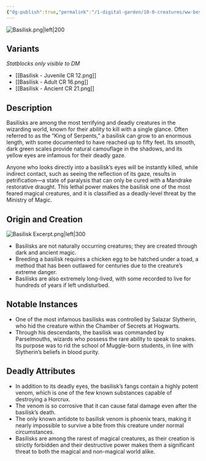 ```yaml
---
{"dg-publish":true,"permalink":"/1-digital-garden/10-0-creatures/ww-bestiary/basilisk/","tags":["#creature","beast"]}
---
```



![Basilisk.png|left|200](/img/user/1%20DIGITAL%20GARDEN/10.0%20CREATURES/(Attachments)/WW%20Bestiary/Basilisk.png)

## Variants
*Statblocks only visible to DM*
- [[Basilisk - Juvenile CR 12.png]]
- [[Basilisk - Adult CR 16.png]]
- [[Basilisk - Ancient CR 21.png]]

## Description

Basilisks are among the most terrifying and deadly creatures in the wizarding world, known for their ability to kill with a single glance. Often referred to as the “King of Serpents,” a basilisk can grow to an enormous length, with some documented to have reached up to fifty feet. Its smooth, dark green scales provide natural camouflage in the shadows, and its yellow eyes are infamous for their deadly gaze. 

Anyone who looks directly into a basilisk’s eyes will be instantly killed, while indirect contact, such as seeing the reflection of its gaze, results in petrification—a state of paralysis that can only be cured with a Mandrake restorative draught. This lethal power makes the basilisk one of the most feared magical creatures, and it is classified as a deadly-level threat by the Ministry of Magic.

## Origin and Creation

![Basilisk Excerpt.png|left|300](/img/user/1%20DIGITAL%20GARDEN/10.0%20CREATURES/(Attachments)/WW%20Bestiary/Basilisk%20Excerpt.png)
* Basilisks are not naturally occurring creatures; they are created through dark and ancient magic.
* Breeding a basilisk requires a chicken egg to be hatched under a toad, a method that has been outlawed for centuries due to the creature’s extreme danger.
* Basilisks are also extremely long-lived, with some recorded to live for hundreds of years if left undisturbed.

## Notable Instances

* One of the most infamous basilisks was controlled by Salazar Slytherin, who hid the creature within the Chamber of Secrets at Hogwarts.
* Through his descendants, the basilisk was commanded by Parselmouths, wizards who possess the rare ability to speak to snakes. Its purpose was to rid the school of Muggle-born students, in line with Slytherin’s beliefs in blood purity.

## Deadly Attributes

* In addition to its deadly eyes, the basilisk’s fangs contain a highly potent venom, which is one of the few known substances capable of destroying a Horcrux.
* The venom is so corrosive that it can cause fatal damage even after the basilisk’s death.
* The only known antidote to basilisk venom is phoenix tears, making it nearly impossible to survive a bite from this creature under normal circumstances.
* Basilisks are among the rarest of magical creatures, as their creation is strictly forbidden and their destructive power makes them a significant threat to both the magical and non-magical world alike.


